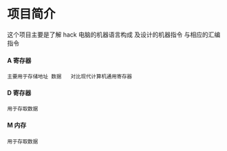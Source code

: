 # 项目简介 
这个项目主要是了解 hack 电脑的机器语言构成 及设计的机器指令 与相应的汇编指令

#### A 寄存器  
    主要用于存储地址 数据   对比现代计算机通用寄存器
#### D 寄存器   
    用于存取数据
#### M 内存
    用于存取数据